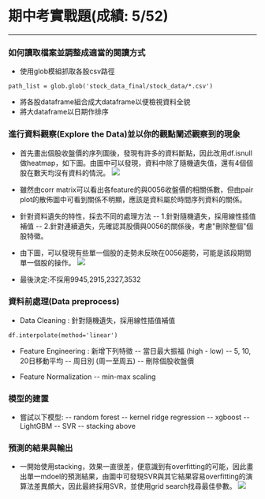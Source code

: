 # 期中考實戰題(成績: 5/52)
---
### 如何讀取檔案並調整成適當的閱讀方式
- 使用glob模組抓取各股csv路徑

```
path_list = glob.glob('stock_data_final/stock_data/*.csv')
```

- 將各股dataframe組合成大dataframe以便檢視資料全貌
- 將大dataframe以日期作排序

### 進行資料觀察(Explore the Data)並以你的觀點闡述觀察到的現象
- 首先畫出個股收盤價的序列圖後，發現有許多的資料斷點，因此改用df.isnull做heatmap，如下圖。由圖中可以發現，資料中除了隨機遺失值，還有4個個股在數天均沒有資料的情況。
![](https://i.imgur.com/NhYQZaR.png)
- 雖然由corr matrix可以看出各feature的與0056收盤價的相關係數，但由pair plot的散佈圖中可看到關係不明顯，應該是資料屬於時間序列資料的關係。
- 針對資料遺失的特性，採去不同的處理方法
-- 1.針對隨機遺失，採用線性插值補值
-- 2.針對連續遺失，先確認其股價與0056的關係後，考慮"刪除整個"個股特徵。

- 由下圖，可以發現有些單一個股的走勢未反映在0056趨勢，可能是該段期間單一個股的操作。
![](https://i.imgur.com/iaBYCRs.png)
- 最後決定:不採用9945,2915,2327,3532

### 資料前處理(Data preprocess)
- Data Cleaning : 針對隨機遺失，採用線性插值補值
```
df.interpolate(method='linear')
```
- Feature Engineering : 新增下列特徵
-- 當日最大振福 (high - low)
-- 5, 10, 20日移動平均
-- 周日別 (周一至周五)
-- 刪除個股收盤價

- Feature Normalization
-- min-max scaling

### 模型的建置
- 嘗試以下模型:
-- random forest
-- kernel ridge regression
-- xgboost
-- LightGBM
-- SVR
-- stacking above
### 預測的結果與輸出
- 一開始使用stacking，效果一直很差，便意識到有overfitting的可能，因此畫出單一mdoel的預測結果，由圖中可發現SVR與其它結果容易overfitting的演算法差異頗大，因此最終採用SVR，並使用grid search找尋最佳參數。
![](https://i.imgur.com/UrPnzaY.png)

